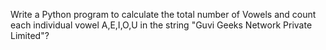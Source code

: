 Write a Python program to calculate the total number of Vowels and count each individual vowel A,E,I,O,U in the string "Guvi Geeks Network Private Limited"?
